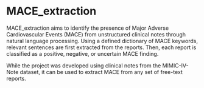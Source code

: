 # MACE_extraction
MACE_extraction aims to identify the presence of Major Adverse Cardiovascular Events (MACE) from unstructured clinical notes through natural language processing. Using a defined dictionary of MACE keywords, relevant sentences are first extracted from the reports. Then, each report is classified as a positive, negative, or uncertain MACE finding.

While the project was developed using clinical notes from the MIMIC-IV-Note dataset, it can be used to extract MACE from any set of free-text reports.  
